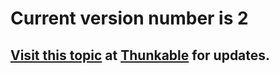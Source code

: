 # Current version number is 2

## [Visit this topic](https://community.thunkable.com/t/distance-tools-extension/7175) at [Thunkable](http:/thunkable.com) for updates.
